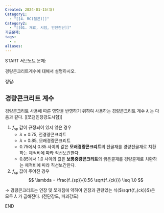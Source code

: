 ```yaml
---
Created: 2024-01-15(월)
Category1:
  - "[[4. RC(철콘)]]"
Category2:
  - "[[01. 재료, 시험, 안전진단]]"
기출문제: 
tags:
  - ✏️
aliases: 
---
```

START
서브노트
문제:  

경량콘크리트계수에 대해서 설명하시오.

정답: 
## 경량콘크리트 계수 

경량콘크리트 사용에 따른 영향을 반영하기 위하여 사용하는 경량콘크리트 계수 $\lambda$ 는 다음과 같다.
[[쪼갬인장강도시험]]

1. $f_{sp}$ 값이 규정되어 있지 않은 경우
    - $\lambda$ = 0.75, 전경량콘크리트
    - $\lambda$ = 0.85, 모래경량콘크리트
    - 0.75에서 0.85 사이의 값은 **모래경량콘크리트**의 잔골재를 경량잔골재로 치환하는 체적비에 따라 직선보간한다.
    - 0.85에서 1.0 사이의 값은 **보통중량콘크리트**의 굵은골재를 경량골재로 치환하는 체적비에 따라 직선보간한다.
2. $f_{sp}$ 값이 주어진 경우
$$
    \lambda = \frac{f_{sp}}{0.56 \sqrt{f_{ck}}} \leq 1.0
    $$

→  경량콘크리트는 인장 및 쪼개짐에 약하여 인장과 관련있는 식($\sqrt{f_{ck}}$)은 모두 $\lambda$ 가 곱해진다.    (전단강도, 파괴강도)

    
<!--ID: 1687179687009-->
END